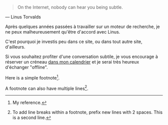 > On the Internet, nobody can hear you being subtle.

― Linus Torvalds

Après quelques années passées à travailler sur un moteur de recherche, je ne peux malheureusement qu'être d'accord avec Linus.

C'est pourquoi je investis peu dans ce site, ou dans tout autre site, d'ailleurs.

Si vous souhaitez profiter d'une conversation subtile, je vous encourage à réserver un créneau [dans mon calendrier](cal) et je serai très heureux d'échanger "offline".

Here is a simple footnote[^1].

A footnote can also have multiple lines[^2].

[^1]: My reference.
[^2]: To add line breaks within a footnote, prefix new lines with 2 spaces.
  This is a second line.
